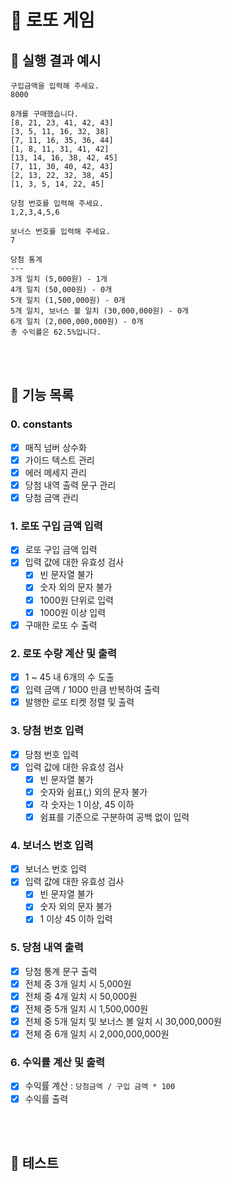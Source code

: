 # 🎰 로또 게임

## 🚀 실행 결과 예시

```
구입금액을 입력해 주세요.
8000

8개를 구매했습니다.
[8, 21, 23, 41, 42, 43]
[3, 5, 11, 16, 32, 38]
[7, 11, 16, 35, 36, 44]
[1, 8, 11, 31, 41, 42]
[13, 14, 16, 38, 42, 45]
[7, 11, 30, 40, 42, 43]
[2, 13, 22, 32, 38, 45]
[1, 3, 5, 14, 22, 45]

당첨 번호를 입력해 주세요.
1,2,3,4,5,6

보너스 번호를 입력해 주세요.
7

당첨 통계
---
3개 일치 (5,000원) - 1개
4개 일치 (50,000원) - 0개
5개 일치 (1,500,000원) - 0개
5개 일치, 보너스 볼 일치 (30,000,000원) - 0개
6개 일치 (2,000,000,000원) - 0개
총 수익률은 62.5%입니다.
```

<br /><br />

## 🚀 기능 목록

### 0. constants

- [x] 매직 넘버 상수화
- [x] 가이드 텍스트 관리
- [x] 에러 메세지 관리
- [x] 당첨 내역 출력 문구 관리
- [x] 당첨 금액 관리

### 1. 로또 구입 금액 입력

- [x] 로또 구입 금액 입력
- [x] 입력 값에 대한 유효성 검사
  - [x] 빈 문자열 불가
  - [x] 숫자 외의 문자 불가
  - [x] 1000원 단위로 입력
  - [x] 1000원 이상 입력
- [x] 구매한 로또 수 출력

### 2. 로또 수량 계산 및 출력

- [x] 1 ~ 45 내 6개의 수 도출
- [x] 입력 금액 / 1000 만큼 반복하여 출력
- [x] 발행한 로또 티켓 정렬 및 출력

### 3. 당첨 번호 입력

- [x] 당첨 번호 입력
- [x] 입력 값에 대한 유효성 검사
  - [x] 빈 문자열 불가
  - [x] 숫자와 쉼표(,) 외의 문자 불가
  - [x] 각 숫자는 1 이상, 45 이하
  - [x] 쉼표를 기준으로 구분하여 공백 없이 입력

### 4. 보너스 번호 입력

- [x] 보너스 번호 입력
- [x] 입력 값에 대한 유효성 검사
  - [x] 빈 문자열 불가
  - [x] 숫자 외의 문자 불가
  - [x] 1 이상 45 이하 입력

### 5. 당첨 내역 출력

- [x] 당첨 통계 문구 출력
- [x] 전체 중 3개 일치 시 5,000원
- [x] 전체 중 4개 일치 시 50,000원
- [x] 전체 중 5개 일치 시 1,500,000원
- [x] 전체 중 5개 일치 및 보너스 볼 일치 시 30,000,000원
- [x] 전체 중 6개 일치 시 2,000,000,000원

### 6. 수익률 계산 및 출력

- [x] 수익률 계산 : `당첨금액 / 구입 금액 * 100`
- [x] 수익률 출력

<br /><br />

## 🚀 테스트
